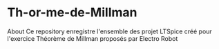 # Th-or-me-de-Millman
About Ce repository enregistre l'ensemble des projet LTSpice créé pour l'exercice Théorème de Millman proposés par Electro Robot
